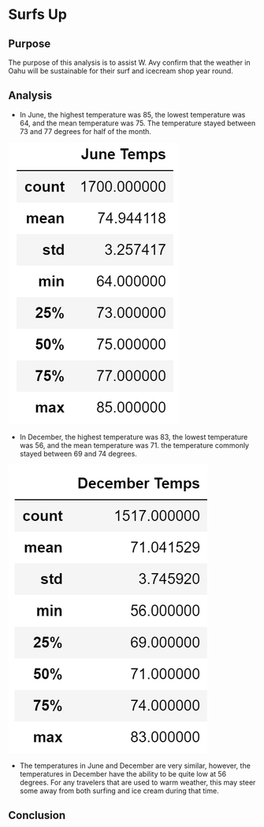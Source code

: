 # Surfs Up
## Purpose

The purpose of this analysis is to assist W. Avy confirm that the weather in Oahu will be sustainable for their surf and icecream shop year round.

## Analysis
- In June, the highest temperature was 85, the lowest temperature was 64, and the mean temperature was 75. The temperature stayed between 73 and 77 degrees for half of the month.

![June Temps](https://github.com/AnnieShaffer/surfs_up/blob/master/June_Temps.png)

- In December, the highest temperature was 83, the lowest temperature was 56, and the mean temperature was 71. the temperature commonly stayed between 69 and 74 degrees.

![December Temps](https://github.com/AnnieShaffer/surfs_up/blob/master/December_Temps.png)

- The temperatures in June and December are very similar, however, the temperatures in December have the ability to be quite low at 56 degrees. For any travelers that are used to warm weather, this may steer some away from both surfing and ice cream during that time. 

## Conclusion
